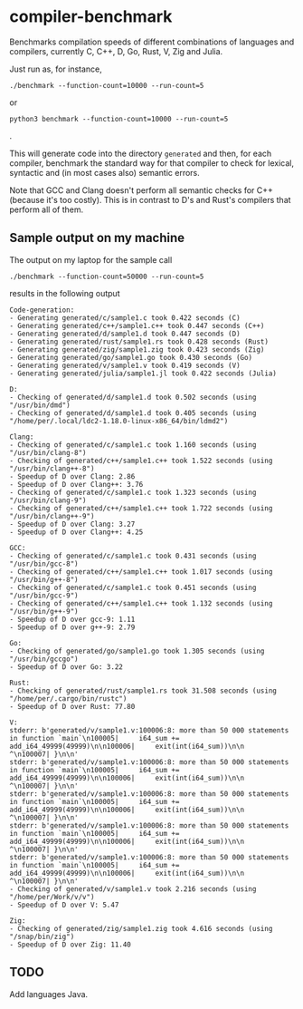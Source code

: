 # compiler-benchmark

Benchmarks compilation speeds of different combinations of languages and
compilers, currently C, C++, D, Go, Rust, V, Zig and Julia.

Just run as, for instance,

    ./benchmark --function-count=10000 --run-count=5

or

    python3 benchmark --function-count=10000 --run-count=5

.

This will generate code into the directory `generated` and then, for each
compiler, benchmark the standard way for that compiler to check for lexical,
syntactic and (in most cases also) semantic errors.

Note that GCC and Clang doesn't perform all semantic checks for C++ (because
it's too costly). This is in contrast to D's and Rust's compilers that perform
all of them.

## Sample output on my machine

The output on my laptop for the sample call

    ./benchmark --function-count=50000 --run-count=5

results in the following output

```
Code-generation:
- Generating generated/c/sample1.c took 0.422 seconds (C)
- Generating generated/c++/sample1.c++ took 0.447 seconds (C++)
- Generating generated/d/sample1.d took 0.447 seconds (D)
- Generating generated/rust/sample1.rs took 0.428 seconds (Rust)
- Generating generated/zig/sample1.zig took 0.423 seconds (Zig)
- Generating generated/go/sample1.go took 0.430 seconds (Go)
- Generating generated/v/sample1.v took 0.419 seconds (V)
- Generating generated/julia/sample1.jl took 0.422 seconds (Julia)

D:
- Checking of generated/d/sample1.d took 0.502 seconds (using "/usr/bin/dmd")
- Checking of generated/d/sample1.d took 0.405 seconds (using "/home/per/.local/ldc2-1.18.0-linux-x86_64/bin/ldmd2")

Clang:
- Checking of generated/c/sample1.c took 1.160 seconds (using "/usr/bin/clang-8")
- Checking of generated/c++/sample1.c++ took 1.522 seconds (using "/usr/bin/clang++-8")
- Speedup of D over Clang: 2.86
- Speedup of D over Clang++: 3.76
- Checking of generated/c/sample1.c took 1.323 seconds (using "/usr/bin/clang-9")
- Checking of generated/c++/sample1.c++ took 1.722 seconds (using "/usr/bin/clang++-9")
- Speedup of D over Clang: 3.27
- Speedup of D over Clang++: 4.25

GCC:
- Checking of generated/c/sample1.c took 0.431 seconds (using "/usr/bin/gcc-8")
- Checking of generated/c++/sample1.c++ took 1.017 seconds (using "/usr/bin/g++-8")
- Checking of generated/c/sample1.c took 0.451 seconds (using "/usr/bin/gcc-9")
- Checking of generated/c++/sample1.c++ took 1.132 seconds (using "/usr/bin/g++-9")
- Speedup of D over gcc-9: 1.11
- Speedup of D over g++-9: 2.79

Go:
- Checking of generated/go/sample1.go took 1.305 seconds (using "/usr/bin/gccgo")
- Speedup of D over Go: 3.22

Rust:
- Checking of generated/rust/sample1.rs took 31.508 seconds (using "/home/per/.cargo/bin/rustc")
- Speedup of D over Rust: 77.80

V:
stderr: b'generated/v/sample1.v:100006:8: more than 50 000 statements in function `main`\n100005|     i64_sum += add_i64_49999(49999)\n\n100006|     exit(int(i64_sum))\n\n              ^\n100007| }\n\n'
stderr: b'generated/v/sample1.v:100006:8: more than 50 000 statements in function `main`\n100005|     i64_sum += add_i64_49999(49999)\n\n100006|     exit(int(i64_sum))\n\n              ^\n100007| }\n\n'
stderr: b'generated/v/sample1.v:100006:8: more than 50 000 statements in function `main`\n100005|     i64_sum += add_i64_49999(49999)\n\n100006|     exit(int(i64_sum))\n\n              ^\n100007| }\n\n'
stderr: b'generated/v/sample1.v:100006:8: more than 50 000 statements in function `main`\n100005|     i64_sum += add_i64_49999(49999)\n\n100006|     exit(int(i64_sum))\n\n              ^\n100007| }\n\n'
stderr: b'generated/v/sample1.v:100006:8: more than 50 000 statements in function `main`\n100005|     i64_sum += add_i64_49999(49999)\n\n100006|     exit(int(i64_sum))\n\n              ^\n100007| }\n\n'
- Checking of generated/v/sample1.v took 2.216 seconds (using "/home/per/Work/v/v")
- Speedup of D over V: 5.47

Zig:
- Checking of generated/zig/sample1.zig took 4.616 seconds (using "/snap/bin/zig")
- Speedup of D over Zig: 11.40

```

## TODO

Add languages Java.
